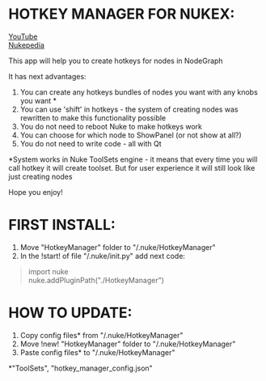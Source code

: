 # HOTKEY MANAGER FOR NUKEX:

[YouTube](https://www.youtube.com/watch?v=zZLdHVLjIM0)  
[Nukepedia](http://www.nukepedia.com/python/nodegraph/hotkey-manager)

This app will help you to create hotkeys for nodes in NodeGraph

It has next advantages:
1. You can create any hotkeys bundles of nodes you want with any knobs you want *
2. You can use 'shift' in hotkeys - the system of creating nodes was rewritten to make this functionality possible
3. You do not need to reboot Nuke to make hotkeys work
4. You can choose for which node to ShowPanel (or not show at all?)
5. You do not need to write code - all with Qt

*System works in Nuke ToolSets engine - it means that every time you will call hotkey it will create toolset. But for user experience it will still look like just creating nodes

Hope you enjoy!

# FIRST INSTALL:
1) Move "HotkeyManager" folder to "/.nuke/HotkeyManager"
2) In the !start! of file "/.nuke/init.py" add next code:

> import nuke  
> nuke.addPluginPath("./HotkeyManager")

# HOW TO UPDATE:
1) Copy config files* from "/.nuke/HotkeyManager"
2) Move !new! "HotkeyManager" folder to "/.nuke/HotkeyManager"
3) Paste config files* to "/.nuke/HotkeyManager"

*"ToolSets", "hotkey_manager_config.json"
